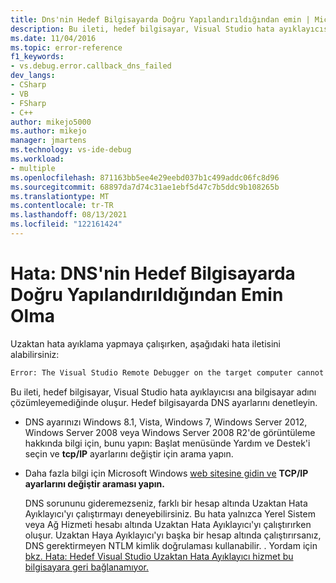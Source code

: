 ```yaml
---
title: Dns'nin Hedef Bilgisayarda Doğru Yapılandırıldığından emin | Microsoft Docs
description: Bu ileti, hedef bilgisayar, Visual Studio hata ayıklayıcısı ana bilgisayar adını çözümleyemediğinde oluşur.
ms.date: 11/04/2016
ms.topic: error-reference
f1_keywords:
- vs.debug.error.callback_dns_failed
dev_langs:
- CSharp
- VB
- FSharp
- C++
author: mikejo5000
ms.author: mikejo
manager: jmartens
ms.technology: vs-ide-debug
ms.workload:
- multiple
ms.openlocfilehash: 871163bb5ee4e29eebd037b1c499addc06fc8d96
ms.sourcegitcommit: 68897da7d74c31ae1ebf5d47c7b5ddc9b108265b
ms.translationtype: MT
ms.contentlocale: tr-TR
ms.lasthandoff: 08/13/2021
ms.locfileid: "122161424"
---
```

# <a name="error-ensure-that-dns-is-correctly-configured-on-the-target-computer"></a>Hata: DNS'nin Hedef Bilgisayarda Doğru Yapılandırıldığından Emin Olma
Uzaktan hata ayıklama yapmaya çalışırken, aşağıdaki hata iletisini alabilirsiniz:

```cmd
Error: The Visual Studio Remote Debugger on the target computer cannot connect back to this computer. Ensure that DNS is correctly configured on the target computer.
```

 Bu ileti, hedef bilgisayar, Visual Studio hata ayıklayıcısı ana bilgisayar adını çözümleyemediğinde oluşur. Hedef bilgisayarda DNS ayarlarını denetleyin.

- DNS ayarınızı Windows 8.1, Vista, Windows 7, Windows Server 2012, Windows Server 2008 veya Windows Server 2008 R2'de görüntüleme hakkında bilgi için, bunu  yapın: Başlat menüsünde Yardım ve Destek'i seçin ve **tcp/IP** ayarlarını değiştir için arama yapın.

- Daha fazla bilgi için Microsoft Windows [web sitesine gidin ve](https://www.microsoft.com/windows/) **TCP/IP ayarlarını değiştir araması yapın.**

  DNS sorununu gideremezseniz, farklı bir hesap altında Uzaktan Hata Ayıklayıcı'yı çalıştırmayı deneyebilirsiniz. Bu hata yalnızca Yerel Sistem veya Ağ Hizmeti hesabı altında Uzaktan Hata Ayıklayıcı'yı çalıştırırken oluşur. Uzaktan Haya Ayıklayıcı'yı başka bir hesap altında çalıştırırsanız, DNS gerektirmeyen NTLM kimlik doğrulaması kullanabilir. . Yordam için [bkz. Hata: Hedef Visual Studio Uzaktan Hata Ayıklayıcı hizmet bu bilgisayara geri bağlanamıyor.](../debugger/error-the-visual-studio-remote-debugger-service-on-the-target-computer-cannot-connect-back-to-this-computer.md)
